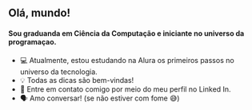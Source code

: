 ## Olá, mundo!



#### Sou graduanda em Ciência da Computação e iniciante no universo da programaçao.


- :computer: Atualmente, estou estudando na Alura os primeiros passos no universo da tecnologia.
- :bulb: Todas as dicas são bem-vindas!
- :envelope_with_arrow: Entre em contato comigo por meio do meu perfil no Linked In.
- :speaking_head:   Amo conversar! (se não estiver com fome :sweat_smile:)
